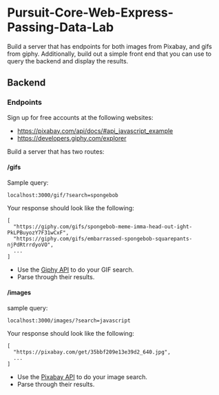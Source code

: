 # Pursuit-Core-Web-Express-Passing-Data-Lab

Build a server that has endpoints for both images from Pixabay, and gifs from giphy.  Additionally, build out a simple front end that you can use to query the backend and display the results.

## Backend

### Endpoints

Sign up for free accounts at the following websites:

- https://pixabay.com/api/docs/#api_javascript_example
- https://developers.giphy.com/explorer

Build a server that has two routes:

#### /gifs

Sample query:

```
localhost:3000/gif/?search=spongebob
```

Your response should look like the following:

```
[
  "https://giphy.com/gifs/spongebob-meme-imma-head-out-ight-PkLPBuyozY7F31wCxF",
  "https://giphy.com/gifs/embarrassed-spongebob-squarepants-njPdRtrrdyoVO",
  ...
]
```

- Use the [Giphy API](https://developers.giphy.com/explorer) to do your GIF search. 
- Parse through their results.


#### /images

sample query:

```
localhost:3000/images/?search=javascript
```

Your response should look like the following:

```
[
  "https://pixabay.com/get/35bbf209e13e39d2_640.jpg",
  ...
]
```

- Use the [Pixabay API](https://pixabay.com/api/docs/#api_javascript_example) to do your image search. 
- Parse through their results.
